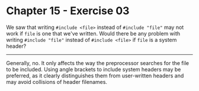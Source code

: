 # Chapter 15 - Exercise 03

We saw that writing `#include <file>` instead of `#include "file"` may not work if `file` is one that we've written. Would there be any problem with writing `#include "file"` instead of `#include <file>` if `file` is a system header?

---

Generally, no. It only affects the way the preprocessor searches for the file to be included. Using angle brackets to include system headers may be preferred, as it clearly distinguishes them from user-written headers and may avoid collisions of header filenames.
